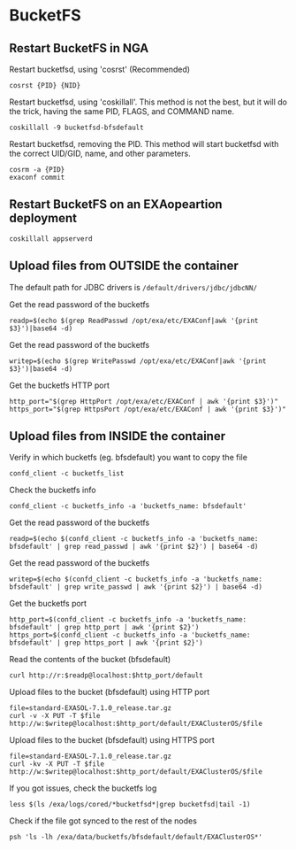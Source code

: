 # BucketFS

## Restart BucketFS in NGA
Restart bucketfsd, using 'cosrst' (Recommended)
```
cosrst {PID} {NID}
```
Restart bucketfsd, using 'coskillall'. This method is not the best, but it will do the trick, having the same PID, FLAGS, and COMMAND name.
```
coskillall -9 bucketfsd-bfsdefault
```
Restart bucketfsd, removing the PID. This method will start bucketfsd with the correct UID/GID, name, and other parameters.
```
cosrm -a {PID}
exaconf commit
```
## Restart BucketFS on an EXAopeartion deployment
```
coskillall appserverd
```

## Upload files from OUTSIDE the container
The default path for JDBC drivers is `/default/drivers/jdbc/jdbcNN/`

Get the read password of the bucketfs
```
readp=$(echo $(grep ReadPasswd /opt/exa/etc/EXAConf|awk '{print $3}')|base64 -d)
```
Get the read password of the bucketfs
```
writep=$(echo $(grep WritePasswd /opt/exa/etc/EXAConf|awk '{print $3}')|base64 -d)
```
Get the bucketfs HTTP port
```
http_port="$(grep HttpPort /opt/exa/etc/EXAConf | awk '{print $3}')"
https_port="$(grep HttpsPort /opt/exa/etc/EXAConf | awk '{print $3}')"
```

## Upload files from INSIDE the container
Verify in which bucketfs (eg. bfsdefault) you want to copy the file
```
confd_client -c bucketfs_list
```
Check the bucketfs info
```
confd_client -c bucketfs_info -a 'bucketfs_name: bfsdefault'
```
Get the read password of the bucketfs
```
readp=$(echo $(confd_client -c bucketfs_info -a 'bucketfs_name: bfsdefault' | grep read_passwd | awk '{print $2}') | base64 -d)
```
Get the read password of the bucketfs
```
writep=$(echo $(confd_client -c bucketfs_info -a 'bucketfs_name: bfsdefault' | grep write_passwd | awk '{print $2}') | base64 -d)
```
Get the bucketfs port
```
http_port=$(confd_client -c bucketfs_info -a 'bucketfs_name: bfsdefault' | grep http_port | awk '{print $2}')
https_port=$(confd_client -c bucketfs_info -a 'bucketfs_name: bfsdefault' | grep https_port | awk '{print $2}')
```
Read the contents of the bucket (bfsdefault)
```
curl http://r:$readp@localhost:$http_port/default
```
Upload files to the bucket (bfsdefault) using HTTP port
```
file=standard-EXASOL-7.1.0_release.tar.gz
curl -v -X PUT -T $file http://w:$writep@localhost:$http_port/default/EXAClusterOS/$file
```
Upload files to the bucket (bfsdefault) using HTTPS port
```
file=standard-EXASOL-7.1.0_release.tar.gz
curl -kv -X PUT -T $file http://w:$writep@localhost:$http_port/default/EXAClusterOS/$file
```
If you got issues, check the bucketfs log
```
less $(ls /exa/logs/cored/*bucketfsd*|grep bucketfsd|tail -1)
```
Check if the file got synced to the rest of the nodes
```
psh 'ls -lh /exa/data/bucketfs/bfsdefault/default/EXAClusterOS*'
```
